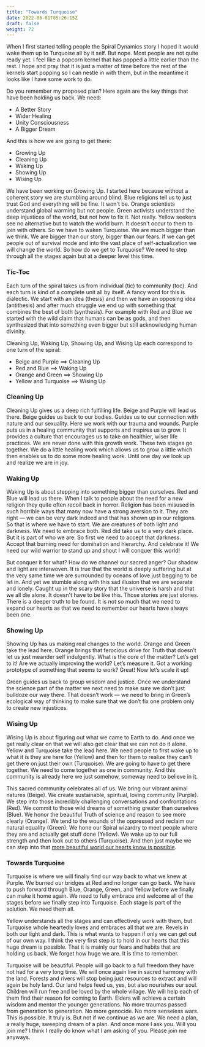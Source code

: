 ```yaml
---
title: "Towards Turquoise"
date: 2022-06-01T05:26:15Z
draft: false
weight: 72
---
```

When I first started telling people the Spiral Dynamics story I hoped it would wake them up to Turquoise all by it self. But nope. Most people are not quite ready yet. I feel like a popcorn kernel that has popped a little earlier than the rest. I hope and pray that it is just a matter of time before the rest of the kernels start popping so I can nestle in with them, but in the meantime it looks like I have some work to do.

Do you remember my proposed plan? Here again are the key things that have been holding us back. We need:

* A Better Story
* Wider Healing
* Unity Consciousness
* A Bigger Dream

And this is how we are going to get there:

* Growing Up
* Cleaning Up
* Waking Up
* Showing Up
* Wising Up

We have been working on Growing Up. I started here because without a coherent story we are stumbling around blind. Blue religions tell us to just trust God and everything will be fine. It won't be. Orange scientists understand global warming but not people. Green activists understand the deep injustices of the world, but not how to fix it. Not really. Yellow seekers see no alternative but to watch the world burn. It doesn't occur to them to join with others. So we have to waken Turquoise. We are much bigger than we think. We are bigger than our story, bigger than our fears. If we can get people out of survival mode and into the vast place of self-actualization we will change the world. So how do we get to Turquoise? We need to step through all the stages again but at a deeper level this time. 

### Tic-Toc
Each turn of the spiral takes us from individual (tic) to community (toc). And each turn is kind of a complete unit all by itself. A fancy word for this is dialectic. We start with an idea (thesis) and then we have an opposing idea (antithesis) and after much struggle we end up with something that combines the best of both (synthesis). For example with Red and Blue we started with the wild claim that humans can be as gods, and then synthesized that into something even bigger but still acknowledging human divinity.  

Cleaning Up, Waking Up, Showing Up, and Wising Up each correspond to one turn of the spiral:

* Beige and Purple ==\> Cleaning Up
* Red and Blue ==\> Waking Up
* Orange and Green ==\> Showing Up
* Yellow and Turquoise ==\> Wising Up

### Cleaning Up
Cleaning Up gives us a deep rich fulfilling life. Beige and Purple will lead us there. Beige guides us back to our bodies. Guides us to our connection with nature and our sexuality. Here we work with our trauma and wounds.  Purple puts us in a healing community that supports and inspires us to grow. It provides a culture that encourages us to take on healthier, wiser life practices. We are never done with this growth work. These two stages go together. We do a little healing work which allows us to grow a little which then enables us to do some more healing work. Until one day we look up and realize we are in joy.

### Waking Up
Waking Up is about stepping into something bigger than ourselves. Red and Blue will lead us there. When I talk to people about the need for a new religion they quite often recoil back in horror. Religion has been misused in such horrible ways that many now have a strong aversion to it. They are right — we can be very dark indeed and that has shown up in our religions. So that is where we have to start. We are creatures of both light and darkness. We need to embrace both. Red did take us to a very dark place. But it is part of who we are. So first we need to accept that darkness. Accept that burning need for domination and hierarchy.  And celebrate it! We need our wild warrior to stand up and shout I will conquer this world! 

But conquer it for what? How do we channel our sacred anger? Our shadow and light are interwoven. It is true that the world is deeply suffering but at the very same time we are surrounded by oceans of love just begging to be let in. And yet we stumble along with this sad illusion that we are separate and lonely. Caught up in the scary story that the universe is harsh and that we all die alone. It doesn't have to be like this. Those stories are just stories. There is a deeper truth to be found. It is not so much that we need to expand our hearts as that we need to remember our hearts have always been one. 

### Showing Up
Showing Up has us making real changes to the world. Orange and Green take the lead here. Orange brings that ferocious drive for Truth that doesn’t let us just meander self indulgently. What is the core of the matter? Let’s get to it! Are we actually improving the world? Let’s measure it. Got a working prototype of something that seems to work? Great! Now let’s scale it up!

Green guides us back to group wisdom and justice. Once we understand the science part of the matter we next need to make sure we don’t just bulldoze our way there. That doesn’t work — we need to bring in Green’s ecological way of thinking to make sure that we don’t fix one problem only to create new injustices. 

### Wising Up
Wising Up is about figuring out what we came to Earth to do. And once we get really clear on that we will also get clear that we can not do it alone. Yellow and Turquoise take the lead here. We need people to first wake up to what it is they are here for (Yellow) and then for them to realize they can't get there on just their own (Turquoise). We are going to have to get there together. We need to come together as one in community. And this community is already here we just somehow, someway need to believe in it.

This sacred community celebrates all of us. We bring our vibrant animal natures (Beige). We create sustainable, spiritual, loving community (Purple). We step into those incredibly challenging conversations and confrontations (Red). We commit to those wild dreams of something greater than ourselves (Blue). We honor the beautiful Truth of science and reason to see more clearly (Orange). We tend to the wounds of the oppressed and reclaim our natural equality (Green). We hone our Spiral wizardry to meet people where they are and actually get stuff done (Yellow). We wake up to our full strength and then look out to others (Turquoise). And then just maybe we can step into that [more beautiful world our hearts know is possible][1].

### Towards Turquoise
Turquoise is where we will finally find our way back to what we knew at Purple. We burned our bridges at Red and no longer can go back. We have to push forward through Blue, Orange, Green, and Yellow before we finally can make it home again. We need to fully embrace and welcome all of the stages before we finally step into Turquoise. Each stage is part of the solution. We need them all.

Yellow understands all the stages and can effectively work with them, but Turquoise whole heartedly loves and embraces all that we are. Revels in both our light and dark. This is what wants to happen if only we can get out of our own way. I think the very first step is to hold in our hearts that this huge dream is possible. That it is mainly our fears and habits that are holding us back. We forget how huge we are. It is time to remember.

Turquoise will be beautiful. People will go back to a full freedom they have not had for a very long time. We will once again live in sacred harmony with the land. Forests and rivers will stop being just resources to extract and will again be holy land. Our land helps feed us, yes, but also nourishes our soul. Children will run free and be loved by the whole village. We will help each of them find their reason for coming to Earth. Elders will achieve a certain wisdom and mentor the younger generations. No more traumas passed from generation to generation. No more genocide. No more senseless wars. This is possible. It truly is. But not if we continue as we are. We need a plan, a really huge, sweeping dream of a plan. And once more I ask you. Will you join me? I think I really do know what I am asking of you. Please join me anyways.


[1]:	https://charleseisenstein.org/books/the-more-beautiful-world-our-hearts-know-is-possible/